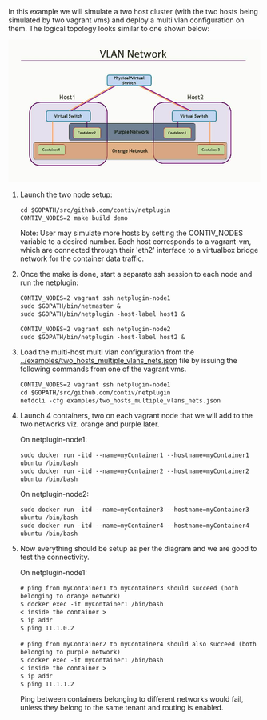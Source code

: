 In this example we will simulate a two host cluster (with the two hosts being simulated by two vagrant vms) and deploy a multi vlan configuration on them. The logical topology looks similar to one shown below:

![VlanNetwork](./VlanNetwork.jpg)

1. Launch the two node setup:

    ```
    cd $GOPATH/src/github.com/contiv/netplugin
    CONTIV_NODES=2 make build demo
    ```
    
    Note: User may simulate more hosts by setting the CONTIV_NODES variable to a desired number. Each host corresponds to a vagrant-vm, which are connected through their 'eth2' interface to a virtualbox bridge network for the container data traffic.

2. Once the make is done, start a separate ssh session to each node and run the netplugin:

    ```
    CONTIV_NODES=2 vagrant ssh netplugin-node1
    sudo $GOPATH/bin/netmaster &
    sudo $GOPATH/bin/netplugin -host-label host1 &
    ```
    ```
    CONTIV_NODES=2 vagrant ssh netplugin-node2
    sudo $GOPATH/bin/netplugin -host-label host2 &
    ```

4. Load the multi-host multi vlan configuration from the [../examples/two_hosts_multiple_vlans_nets.json](../examples/two_hosts_multiple_vlans_nets.json) file by issuing the following commands from one of the vagrant vms.

    ```
    CONTIV_NODES=2 vagrant ssh netplugin-node1
    cd $GOPATH/src/github.com/contiv/netplugin
    netdcli -cfg examples/two_hosts_multiple_vlans_nets.json
    ```

3. Launch 4 containers, two on each vagrant node that we will add to the two networks viz. orange and purple later.

    On netplugin-node1:
    ```
    sudo docker run -itd --name=myContainer1 --hostname=myContainer1 ubuntu /bin/bash
    sudo docker run -itd --name=myContainer2 --hostname=myContainer2 ubuntu /bin/bash
    ```
    On netplugin-node2:
    ```
    sudo docker run -itd --name=myContainer3 --hostname=myContainer3 ubuntu /bin/bash
    sudo docker run -itd --name=myContainer4 --hostname=myContainer4 ubuntu /bin/bash
    ```

5. Now everything should be setup as per the diagram and we are good to test the connectivity.

    On netplugin-node1:
    ```
    # ping from myContainer1 to myContainer3 should succeed (both belonging to orange network)
    $ docker exec -it myContainer1 /bin/bash
    < inside the container >
    $ ip addr
    $ ping 11.1.0.2

    # ping from myContainer2 to myContainer4 should also succeed (both belonging to purple network)
    $ docker exec -it myContainer1 /bin/bash
    < inside the container >
    $ ip addr
    $ ping 11.1.1.2

    ```

    Ping between containers belonging to different networks would fail, unless they belong to the same
    tenant and routing is enabled.
